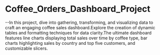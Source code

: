 # Coffee_Orders_Dashboard_Project

--In this project, dive into gathering, transforming, and visualizing data to craft an engaging coffee sales dashboard.Explore the creation of dynamic tables and formatting techniques for data clarity.The ultimate dashboard features line charts displaying total sales over time by coffee type, bar charts highlighting sales by country and top five customers, and customizable slicers. 
